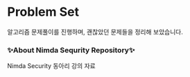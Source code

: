 # Problem Set
알고리즘 문제풀이를 진행하며, 괜찮았던 문제들을 정리해 보았습니다.

### ✨About Nimda Sequrity Repository✨
Nimda Security 동아리 강의 자료
